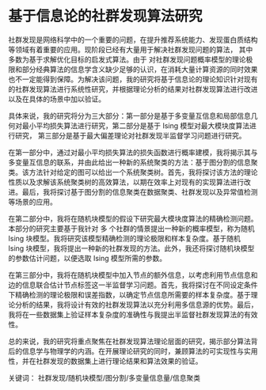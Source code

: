 # 基于信息论的社群发现算法研究

社群发现是网络科学中的一个重要的问题，在提升推荐系统能力、发现蛋白质结构等领域有着重要的应用。现阶段已经有大量用于解决社群发现问题的算法， 其中多数为基于求解优化目标的启发式算法。由于 对社群发现问题概率模型的理论极限和部分经典算法的信息学含义缺少足够的认识，在消耗大量计算资源的同时效果也不一定能得到保障。为解决该问题，我的研究将基于信息论的理论知识针对现有的社群发现算法进行系统性研究，并根据理论分析的结果对社群发现算法进行改进以及在具体的场景中加以验证。

具体来说，我的研究将分为三大部分：第一部分是基于多变量互信息和局部信息几何对最小平均损失算法进行研究，第二部分是基于 Ising 模型对最大模块度算法进行研究， 第三部分是基于最大偏差理论对社群发现半监督学习问题进行研究。

在第一部分中，通过对最小平均损失算法的损失函数进行概率建模，我将揭示其与多变量互信息的联系，并由此给出一种新的系统聚类的方法：基于图分割的信息聚类。该方法针对给定的图可以给出一个系统聚类树。首先，我将探讨该方法的理论性质以及求解该系统聚类树的高效算法，以期在效率上对现有的实现算法进行改进。最后，我将探讨基于图分割的信息聚类在数据聚类、社群发现以及异常值检测等场景的应用。

在第二部分中，我将在随机块模型的假设下研究最大模块度算法的精确检测问题。本部分的研究主要基于我针对 多 个社群的情景提出一种新的概率模型，称为随机 Ising 块模型。我将研究该模型精确检测的理论极限和样本复杂度。基于随机 Ising 块模型，我将提出一种新的社群发现的方法。此外，我还将探讨随机块模型的参数估计问题，以便选取 Ising 模型所需的参数。

在第三部分中，我将在随机块模型中加入节点的额外信息，以考虑利用节点信息和边的信息联合估计节点标签这一半监督学习问题。首先，我将探讨在不同设定条件下精确检测的理论极限和误差指数，以确定节点信息所需要的样本复杂度。基于理论分析的结果，我将设计有效的社群发现算法以充分利用多信息源的优势。最后，我将在一些数据集上验证样本复杂度的准确性与我提出半监督社群发现算法的有效性。

总的来说，我的研究将重点聚焦在社群发现算法理论层面的研究，揭示部分算法背后的信息学与物理学的内涵。在开展理论研究的同时，兼顾算法的可实现性与实用性，并在社群发现的数据集上进行理论结果和算法效果的验证。

关键词： 社群发现/随机块模型/图分割/多变量信息量/信息聚类
